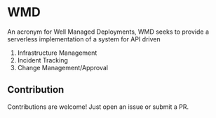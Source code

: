 # WMD

An acronym for Well Managed Deployments, WMD seeks to provide a serverless implementation of a system for API driven

1. Infrastructure Management
1. Incident Tracking
1. Change Management/Approval

## Contribution

Contributions are welcome! Just open an issue or submit a PR.

